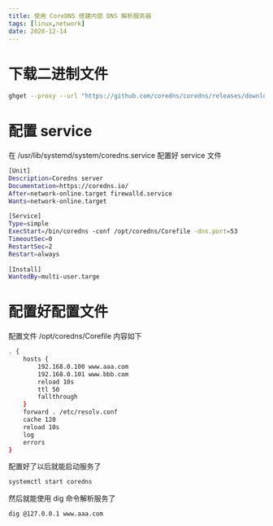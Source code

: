 ```yaml
---
title: 使用 CoreDNS 搭建内部 DNS 解析服务器
tags: [linux,network]
date: 2020-12-14
---
```


# 下载二进制文件
```bash
ghget --proxy --url "https://github.com/coredns/coredns/releases/download/v1.8.0/coredns_1.8.0_linux_amd64.tgz"
```

# 配置 service
在 /usr/lib/systemd/system/coredns.service 配置好 service 文件
```bash
[Unit]
Description=Coredns server
Documentation=https://coredns.io/
After=network-online.target firewalld.service
Wants=network-online.target
 
[Service]
Type=simple
ExecStart=/bin/coredns -conf /opt/coredns/Corefile -dns.port=53
TimeoutSec=0
RestartSec=2
Restart=always
 
[Install]
WantedBy=multi-user.targe
```

# 配置好配置文件
配置文件 /opt/coredns/Corefile 内容如下
```bash
. {
    hosts {
        192.168.0.100 www.aaa.com
        192.168.0.101 www.bbb.com
        reload 10s
        ttl 50
        fallthrough
    }
    forward . /etc/resolv.conf
    cache 120
    reload 10s
    log
    errors
}
```

配置好了以后就能启动服务了
```bash
systemctl start coredns
```
然后就能使用 dig 命令解析服务了
```bash
dig @127.0.0.1 www.aaa.com
```
